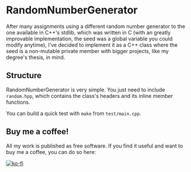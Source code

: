 # RandomNumberGenerator

After many assignments using a different random number generator to the one available in C++'s stdlib, which was written in C (with an greatly improvable implementation, the seed was a global variable you could modify anytime), I've decided to implement it as a C++ class where the seed is a non-mutable private member with bigger projects, like my degree's thesis, in mind.

## Structure

RandomNumberGenerator is very simple.
You just need to include `random.hpp`, which contains the class's headers and its inline member functions.

You can build a quick test with `make` from `test/main.cpp`.

## Buy me a coffee!

All my work is published as free software.
If you find it useful and want to buy me a coffee, you can do so here:

[![ko-fi](https://www.ko-fi.com/img/githubbutton_sm.svg)](https://ko-fi.com/Y8Y81WT9M)
